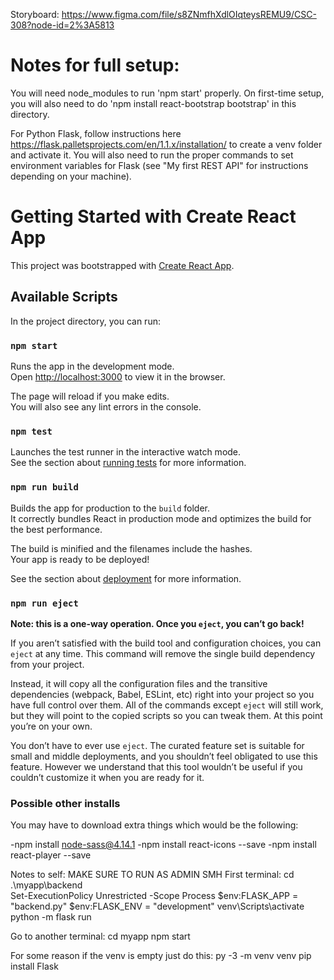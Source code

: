 Storyboard:
https://www.figma.com/file/s8ZNmfhXdlOIqteysREMU9/CSC-308?node-id=2%3A5813

# Notes for full setup:
You will need node_modules to run 'npm start' properly. On first-time setup, you will also need to do 'npm install react-bootstrap bootstrap' in this directory.

For Python Flask, follow instructions here https://flask.palletsprojects.com/en/1.1.x/installation/ to create a venv folder and activate it. You will also
need to run the proper commands to set environment variables for Flask (see "My first REST API" for instructions depending on your machine).

# Getting Started with Create React App

This project was bootstrapped with [Create React App](https://github.com/facebook/create-react-app).

## Available Scripts

In the project directory, you can run:

### `npm start`

Runs the app in the development mode.\
Open [http://localhost:3000](http://localhost:3000) to view it in the browser.

The page will reload if you make edits.\
You will also see any lint errors in the console.

### `npm test`

Launches the test runner in the interactive watch mode.\
See the section about [running tests](https://facebook.github.io/create-react-app/docs/running-tests) for more information.

### `npm run build`

Builds the app for production to the `build` folder.\
It correctly bundles React in production mode and optimizes the build for the best performance.

The build is minified and the filenames include the hashes.\
Your app is ready to be deployed!

See the section about [deployment](https://facebook.github.io/create-react-app/docs/deployment) for more information.

### `npm run eject`

**Note: this is a one-way operation. Once you `eject`, you can’t go back!**

If you aren’t satisfied with the build tool and configuration choices, you can `eject` at any time. This command will remove the single build dependency from your project.

Instead, it will copy all the configuration files and the transitive dependencies (webpack, Babel, ESLint, etc) right into your project so you have full control over them. All of the commands except `eject` will still work, but they will point to the copied scripts so you can tweak them. At this point you’re on your own.

You don’t have to ever use `eject`. The curated feature set is suitable for small and middle deployments, and you shouldn’t feel obligated to use this feature. However we understand that this tool wouldn’t be useful if you couldn’t customize it when you are ready for it.

### Possible other installs

You may have to download extra things which would be the following:

-npm install node-sass@4.14.1
-npm install react-icons --save
-npm install react-player --save

Notes to self:
MAKE SURE TO RUN AS ADMIN SMH
First terminal:
cd .\myapp\backend\
Set-ExecutionPolicy Unrestricted -Scope Process
$env:FLASK_APP = "backend.py"
$env:FLASK_ENV = "development"
venv\Scripts\activate
python -m flask run

Go to another terminal:
cd myapp
npm start

For some reason if the venv is empty just do this:
py -3 -m venv venv
pip install Flask